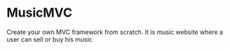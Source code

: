 # MusicMVC
Create your own MVC framework from scratch. 
It is music website where a user can sell or buy his music

